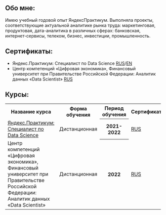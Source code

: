 ## Обо мне:
Имею учебный годовой опыт ЯндексПрактикум. 
Выполняла проекты, соответствующие актуальной аналитике рынка труда: маркетинговая, продуктовая, дата-аналитика в различных сферах: банковская, интернет-сервисы, телеком, бизнес, инвестиции, промышленность. 

## Сертификаты:
 - Яндекс.Практикум: Специалист по Data Science [RUS](https://github.com/OxanaFedorova/YandexPracticum_projects/blob/main/certificate_YP_rus.pdf)/[EN](https://github.com/OxanaFedorova/YandexPracticum_projects/blob/main/certificate_YP_eng.pdf)
 - Центр компетенций «Цифровая экономика», Финансовый университет при Правительстве Российской Федерации: Аналитик данных «Data Scientist» [RUS](https://github.com/OxanaFedorova/YandexPracticum_projects/blob/main/%D0%A3%D0%B4%D0%BE%D1%81%D1%82%D0%BE%D0%B2%D0%B5%D1%80%D0%B5%D0%BD%D0%B8%D0%B5_%D0%A4%D0%B8%D0%BD%D0%A3%D0%BD%D0%B8%D0%B2%D0%B5%D1%80%D1%81%D0%B8%D1%82%D0%B5%D1%82.pdf)

## Курсы:
<table>
<tr>
  <th>Название курса</th>
  <th>Форма обучения</th>
  <th>Период обучения</th>
  <th>Сертификат</th>
</tr> 
<tr>
  <td><a href = "https://practicum.yandex.ru/data-scientist/">Яндекс.Практикум: Специалист по Data Science</a></td>
  <td>Дистанционная</td>
  <th>2021-2022</th>
  <td><a href = "https://github.com/OxanaFedorova/YandexPracticum_projects/blob/main/certificate_YP_rus.pdf">RUS</a></td>
</tr> 
<tr>
  <td>
   <a>Центр компетенций «Цифровая экономика», Финансовый университет при Правительстве Российской Федерации: Аналитик данных «Data Scientist»</a>
  </td>
  <td>Дистанционная</td>
  <th>2022</th>
  <td><a href = "https://github.com/OxanaFedorova/YandexPracticum_projects/blob/main/%D0%A3%D0%B4%D0%BE%D1%81%D1%82%D0%BE%D0%B2%D0%B5%D1%80%D0%B5%D0%BD%D0%B8%D0%B5_%D0%A4%D0%B8%D0%BD%D0%A3%D0%BD%D0%B8%D0%B2%D0%B5%D1%80%D1%81%D0%B8%D1%82%D0%B5%D1%82.pdf">RUS</a></td>
  </tr> 
  </table>




<!--
**OxanaFedorova/OxanaFedorova** is a ✨ _special_ ✨ repository because its `README.md` (this file) appears on your GitHub profile.

Here are some ideas to get you started:

- 🔭 I’m currently working on ...
- 🌱 I’m currently learning ...
- 👯 I’m looking to collaborate on ...
- 🤔 I’m looking for help with ...
- 💬 Ask me about ...
- 📫 How to reach me: ...
- 😄 Pronouns: ...
- ⚡ Fun fact: ...
-->
